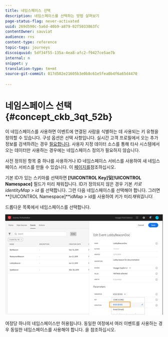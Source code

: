 ```yaml
---
title: 네임스페이스 선택
description: 네임스페이스를 선택하는 방법 살펴보기
page-status-flag: never-activated
uuid: 269d590c-5a6d-40b9-a879-02f5033863fc
contentOwner: sauviat
audience: rns
content-type: reference
topic-tags: journeys
discoiquuid: 5df34f55-135a-4ea8-afc2-f9427ce5ae7b
internal: n
snippet: y
translation-type: tm+mt
source-git-commit: 017d502e21605b3e0b8c61e5fea0b4f6a65d4470

---
```



# 네임스페이스 선택 {#concept_ckb_3qt_52b}

이 네임스페이스를 사용하면 이벤트에 연결된 사람을 식별하는 데 사용되는 키 유형을 정의할 수 있습니다. 구성 옵션은 선택 사항입니다. 실시간 고객 프로필에서 오는 추가 정보를 검색하려는 경우 [필요합니다](https://www.adobe.io/apis/cloudplatform/dataservices/profile-identity-segmentation/profile-identity-segmentation-services.html#!api-specification/markdown/narrative/technical_overview/unified_profile_architectural_overview/unified_profile_architectural_overview.md). 사용자 지정 데이터 소스를 통해 타사 시스템에서 오는 데이터만 사용하는 경우에는 네임스페이스 정의가 필요하지 않습니다.

사전 정의된 항목 중 하나를 사용하거나 ID 네임스페이스 서비스를 사용하여 새 네임스페이스 서비스를 만들 수 있습니다. 이 [페이지를](https://www.adobe.io/apis/cloudplatform/dataservices/profile-identity-segmentation/profile-identity-segmentation-services.html#!api-specification/markdown/narrative/technical_overview/identity_namespace_overview/identity_namespace_overview.md)참조하십시오.

기본 ID가 있는 스키마를 선택하면 **[!UICONTROL Key]**및**[!UICONTROL Namespace]** 필드가 미리 채워집니다. ID가 정의되지 않은 경우 기본 _키로 identityMap > id_ 를 선택합니다. 그런 다음 네임스페이스를 선택해야 합니다. 그러면 **[!UICONTROL Namespace]**idMap > id를 사용하여 키가 미리&#x200B;_채워집니다_.

드롭다운 목록에서 네임스페이스를 선택합니다.

![](../assets/journey17.png)

여정당 하나의 네임스페이스만 허용됩니다. 동일한 여정에서 여러 이벤트를 사용하는 경우 동일한 네임스페이스를 사용해야 합니다. 을 [](../building-journeys/journey.md)참조하십시오.

